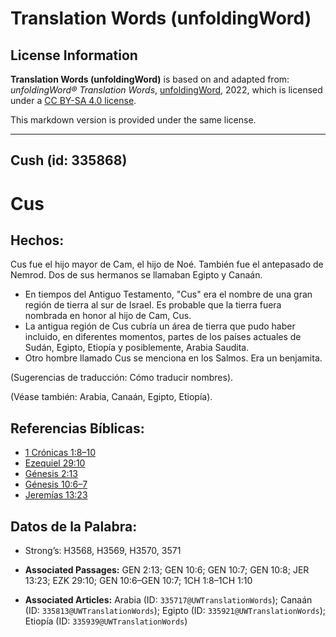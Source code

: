 # Translation Words (unfoldingWord)

## License Information

**Translation Words (unfoldingWord)** is based on and adapted from: _unfoldingWord® Translation Words_, [unfoldingWord](https://unfoldingword.org/utw), 2022, which is licensed under a [CC BY-SA 4.0 license](https://creativecommons.org/licenses/by-sa/4.0/legalcode.en).

This markdown version is provided under the same license.



--------------------------------

## Cush (id: 335868)

Cus
===

Hechos:
-------

Cus fue el hijo mayor de Cam, el hijo de Noé. También fue el antepasado de Nemrod. Dos de sus hermanos se llamaban Egipto y Canaán.

* En tiempos del Antiguo Testamento, "Cus" era el nombre de una gran región de tierra al sur de Israel. Es probable que la tierra fuera nombrada en honor al hijo de Cam, Cus.
* La antigua región de Cus cubría un área de tierra que pudo haber incluido, en diferentes momentos, partes de los países actuales de Sudán, Egipto, Etiopía y posiblemente, Arabia Saudita.
* Otro hombre llamado Cus se menciona en los Salmos. Era un benjamita.

(Sugerencias de traducción: Cómo traducir nombres).

(Véase también: Arabia, Canaán, Egipto, Etiopía).

Referencias Bíblicas:
---------------------

* [1 Crónicas 1:8–10](https://ref.ly/1Chr1:8-1Chr1:10)
* [Ezequiel 29:10](https://ref.ly/Ezek29:10)
* [Génesis 2:13](https://ref.ly/Gen2:13)
* [Génesis 10:6–7](https://ref.ly/Gen10:6-Gen10:7)
* [Jeremías 13:23](https://ref.ly/Jer13:23)

Datos de la Palabra:
--------------------

* Strong’s: H3568, H3569, H3570, 3571

* **Associated Passages:** GEN 2:13; GEN 10:6; GEN 10:7; GEN 10:8; JER 13:23; EZK 29:10; GEN 10:6–GEN 10:7; 1CH 1:8–1CH 1:10
* **Associated Articles:** Arabia (ID: `335717@UWTranslationWords`); Canaán (ID: `335813@UWTranslationWords`); Egipto (ID: `335921@UWTranslationWords`); Etiopía (ID: `335939@UWTranslationWords`)

